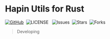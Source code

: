 # Hapin Utils for Rust

[![GitHub](https://img.shields.io/badge/GtHub-hapin--utils--rs-lightgrey)](https://github.com/ha-pin/hapin-utils-rs)&nbsp;
![LICENSE](https://img.shields.io/github/license/ha-pin/hapin-utils-rs) &nbsp;
![Issues](https://img.shields.io/github/issues/ha-pin/hapin-utils-rs)&nbsp;
![Stars](https://img.shields.io/github/stars/ha-pin/hapin-utils-rs)&nbsp;
![Forks](https://img.shields.io/github/forks/ha-pin/hapin-utils-rs)

> Developing
